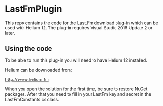 # LastFmPlugin

This repo contains the code for the Last.Fm download plug-in which can be used with Helium 12.
The plug-in requires Visual Studio 2015 Update 2 or later.

## Using the code

To be able to run this plug-in you will need to have Helium 12 installed.

Helium can be downloaded from: 

http://www.helium.fm

When you open the solution for the first time, be sure to restore NuGet packages.
After that you need to fill in your LastFm key and secret in the LastFmConstants.cs class.

